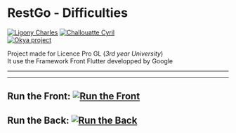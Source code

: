 # RestGo - Difficulties  
[![Ligony Charles](https://img.shields.io/badge/Charles-LinkedIn-1E90E7.svg)](https://www.linkedin.com/in/charles-ligony-893177134/)
[![Challouatte Cyril](https://img.shields.io/badge/Cyril-LinkedIn-1E90E7.svg)](https://www.linkedin.com/in/cyril-challouatte-824021160/)  
[![Okya project](https://img.shields.io/badge/%C3%98kya-Official-0c2461.svg)]()

Project made for Licence Pro GL (_3rd year University_)  
It use the Framework Front Flutter developped by Google

***

***

## Run the Front:  [![Run the Front](https://img.shields.io/badge/ReadMe-Front-5BC7F8.svg)]()  

## Run the Back:   [![Run the Back](https://img.shields.io/badge/ReadMe-Back-75CEDE.svg)](https://github.com/CharlesLgn/RestGo/blob/master/RestGoBack/README.md)